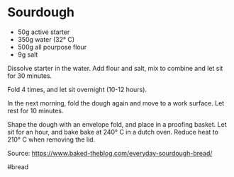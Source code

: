 # Sourdough

- 50g active starter
- 350g water (32° C)
- 500g all pourpose flour
- 9g salt

Dissolve starter in the water. Add flour and salt, mix to combine and let sit for 30 minutes.

Fold 4 times, and let sit overnight (10-12 hours).

In the next morning, fold the dough again and move to a work surface. Let rest for 10 minutes.

Shape the dough with an envelope fold, and place in a proofing basket. Let sit for an hour, and bake bake at 240° C in a dutch oven. Reduce heat to 210° C when removing the lid.

Source: https://www.baked-theblog.com/everyday-sourdough-bread/

#bread
